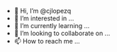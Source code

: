 - 👋 Hi, I’m @cjlopezq
- 👀 I’m interested in ...
- 🌱 I’m currently learning ...
- 💞️ I’m looking to collaborate on ...
- 📫 How to reach me ...

<!---
cjlopezq/cjlopezq is a ✨ special ✨ repository because its `README.md` (this file) appears on your GitHub profile.
You can click the Preview link to take a look at your changes.
--->
